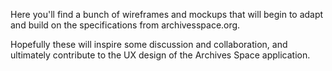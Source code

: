 Here you'll find a bunch of wireframes and mockups that will begin to adapt and build on the specifications from archivesspace.org.

Hopefully these will inspire some discussion and collaboration, and ultimately contribute to the UX design of the Archives Space application.
